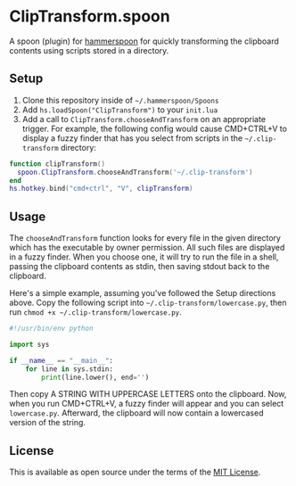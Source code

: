 # ClipTransform.spoon

A spoon (plugin) for [hammerspoon](https://www.hammerspoon.org) for quickly transforming the clipboard contents using scripts stored in a directory.

## Setup

1. Clone this repository inside of `~/.hammerspoon/Spoons`
2. Add `hs.loadSpoon("ClipTransform")` to your `init.lua`
3. Add a call to `ClipTransform.chooseAndTransform` on an appropriate trigger. For example, the following config would cause CMD+CTRL+V to display a fuzzy finder that has you select from scripts in the `~/.clip-transform` directory:

```lua
function clipTransform()
  spoon.ClipTransform.chooseAndTransform('~/.clip-transform')
end
hs.hotkey.bind("cmd+ctrl", "V", clipTransform)
```

## Usage

The `chooseAndTransform` function looks for every file in the given directory which has the executable by owner permission.
All such files are displayed in a fuzzy finder.
When you choose one, it will try to run the file in a shell, passing the clipboard contents as stdin, then saving stdout back to the clipboard.

Here's a simple example, assuming you've followed the Setup directions above.
Copy the following script into `~/.clip-transform/lowercase.py`, then run `chmod +x ~/.clip-transform/lowercase.py`.

```python
#!/usr/bin/env python

import sys

if __name__ == "__main__":
    for line in sys.stdin:
        print(line.lower(), end='')
```

Then copy A STRING WITH UPPERCASE LETTERS onto the clipboard.
Now, when you run CMD+CTRL+V, a fuzzy finder will appear and you can select `lowercase.py`.
Afterward, the clipboard will now contain a lowercased version of the string.

## License

This is available as open source under the terms of the [MIT License](https://opensource.org/licenses/MIT).
